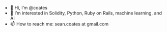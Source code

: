 - 👋 Hi, I’m @coates
- 👀 I’m interested in Solidity, Python, Ruby on Rails, machine learning, and AI
- 📫 How to reach me: sean.coates at gmail.com

<!---
coates/coates is a ✨ special ✨ repository because its `README.md` (this file) appears on your GitHub profile.
You can click the Preview link to take a look at your changes.
--->
